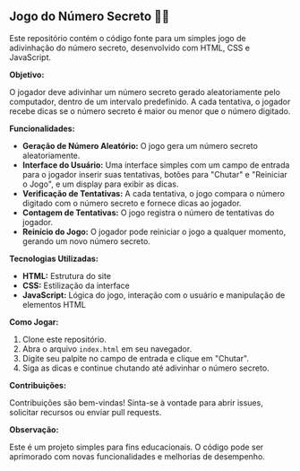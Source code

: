 ## Jogo do Número Secreto 🎲🤖

Este repositório contém o código fonte para um simples jogo de adivinhação do número secreto, desenvolvido com HTML, CSS e JavaScript.

**Objetivo:**

O jogador deve adivinhar um número secreto gerado aleatoriamente pelo computador, dentro de um intervalo predefinido. A cada tentativa, o jogador recebe dicas se o número secreto é maior ou menor que o número digitado.

**Funcionalidades:**

* **Geração de Número Aleatório:** O jogo gera um número secreto aleatoriamente.
* **Interface do Usuário:** Uma interface simples com um campo de entrada para o jogador inserir suas tentativas, botões para "Chutar" e "Reiniciar o Jogo", e um display para exibir as dicas.
* **Verificação de Tentativas:** A cada tentativa, o jogo compara o número digitado com o número secreto e fornece dicas ao jogador.
* **Contagem de Tentativas:** O jogo registra o número de tentativas do jogador.
* **Reinício do Jogo:** O jogador pode reiniciar o jogo a qualquer momento, gerando um novo número secreto.

**Tecnologias Utilizadas:**

* **HTML:** Estrutura do site
* **CSS:** Estilização da interface
* **JavaScript:** Lógica do jogo, interação com o usuário e manipulação de elementos HTML

**Como Jogar:**

1. Clone este repositório.
2. Abra o arquivo `index.html` em seu navegador.
3. Digite seu palpite no campo de entrada e clique em "Chutar".
4. Siga as dicas e continue chutando até adivinhar o número secreto.

**Contribuições:**

Contribuições são bem-vindas! Sinta-se à vontade para abrir issues, solicitar recursos ou enviar pull requests.

**Observação:**

Este é um projeto simples para fins educacionais. O código pode ser aprimorado com novas funcionalidades e melhorias de desempenho.
